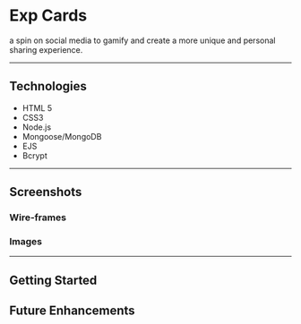 # Exp Cards
a spin on social media to gamify and create a more unique and personal sharing experience.

------
## Technologies
- HTML 5
- CSS3 
- Node.js
- Mongoose/MongoDB
- EJS 
- Bcrypt

---
## Screenshots


### Wire-frames

### Images

---
## Getting Started

## Future Enhancements
